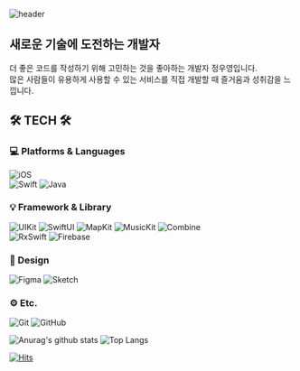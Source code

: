 
<!--
**woo0dev/woo0dev** is a ✨ _special_ ✨ repository because its `README.md` (this file) appears on your GitHub profile.

Here are some ideas to get you started:

- 🔭 I’m currently working on ...
- 🌱 I’m currently learning ...
- 👯 I’m looking to collaborate on ...
- 🤔 I’m looking for help with ...
- 💬 Ask me about ...
- 📫 How to reach me: ...
- 😄 Pronouns: ...
- ⚡ Fun fact: ...
-->

<div align=left>

![header](https://capsule-render.vercel.app/api?type=waving&color=auto&height=150&section=header&text=woo0dev%20GitHub&fontSize=90)

## 새로운 기술에 도전하는 개발자
더 좋은 코드를 작성하기 위해 고민하는 것을 좋아하는 개발자 정우영입니다.  
많은 사람들이 유용하게 사용할 수 있는 서비스를 직접 개발할 때 즐거움과 성취감을 느낍니다.

<!-- ![Top Langs](https://github-readme-stats.vercel.app/api/top-langs/?username=woo0dev) -->
## 🛠 TECH 🛠
  ### 💻 Platforms & Languages
  ![iOS](https://img.shields.io/badge/iOS-000000?style=for-the-badge&logo=iOS&logoColor=white)  
  ![Swift](https://img.shields.io/badge/swift-F54A2A?style=for-the-badge&logo=swift&logoColor=white) 
  ![Java](https://img.shields.io/badge/java-%23ED8B00.svg?style=for-the-badge&logo=java&logoColor=white)
  
  ### 💡 Framework & Library
  ![UIKit](https://img.shields.io/badge/UIKit-0b76b6.svg?style=for-the-badge&logo=UIKit&logoColor=white)
  ![SwiftUI](https://img.shields.io/badge/SwiftUI-f7be41.svg?style=for-the-badge&logo=SwiftUI&logoColor=white)
  ![MapKit](https://img.shields.io/badge/MapKit-383c78.svg?style=for-the-badge&logo=MapKit&logoColor=white)
  ![MusicKit](https://img.shields.io/badge/MusicKit-aa4685.svg?style=for-the-badge&logo=MusicKit&logoColor=white)
  ![Combine](https://img.shields.io/badge/Combine-bbc63c.svg?style=for-the-badge&logo=Combine&logoColor=white)  
  ![RxSwift](https://img.shields.io/badge/RxSwift-5d4521.svg?style=for-the-badge&logo=RxSwift&logoColor=white)
  ![Firebase](https://img.shields.io/badge/Firebase-df8224.svg?style=for-the-badge&logo=Firebase&logoColor=white)
  
  ### 🎨 Design
  ![Figma](https://img.shields.io/badge/Figma-4a2eeb.svg?style=for-the-badge&logo=Figma&logoColor=white)
  ![Sketch](https://img.shields.io/badge/Sketch-f4bda4.svg?style=for-the-badge&logo=Sketch&logoColor=white)
  
  ### ⚙️ Etc.
  ![Git](https://img.shields.io/badge/git-%23F05033.svg?style=for-the-badge&logo=git&logoColor=white)
  ![GitHub](https://img.shields.io/badge/github-%23121011.svg?style=for-the-badge&logo=github&logoColor=white)
  
  ![Anurag's github stats](https://github-readme-stats.vercel.app/api?username=woo0dev&show_icons=true&theme=tokyonight)
  ![Top Langs](https://github-readme-stats.vercel.app/api/top-langs/?username=woo0dev&layout=compact&theme=tokyonight)
  
[![Hits](https://hits.seeyoufarm.com/api/count/incr/badge.svg?url=https%3A%2F%2Fgithub.com%2Fwoo0dev)](https://hits.seeyoufarm.com)  
